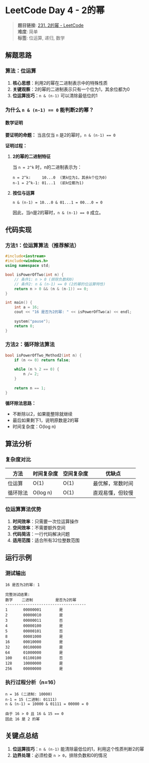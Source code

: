 # LeetCode Day 4 - 2的幂

> **题目链接**: [231. 2的幂 - LeetCode](https://leetcode.cn/problems/power-of-two/)  
> **难度**: 简单  
> **标签**: 位运算, 递归, 数学

## 解题思路

### 算法：位运算

1. **核心思想**：利用2的幂在二进制表示中的特殊性质
2. **关键观察**：2的幂的二进制表示只有一个位为1，其余位都为0
3. **位运算技巧**：`n & (n-1)` 可以清除最低位的1

### 为什么 `n & (n-1) == 0` 能判断2的幂？

#### 数学证明

**要证明的命题：** 当且仅当 `n` 是2的幂时，`n & (n-1) == 0`

**证明过程：**

1. **2的幂的二进制特征**
   
   当 `n = 2^k` 时，n的二进制表示为：
   ```
   n = 2^k:     10...0  (第k位为1，其余k个位为0)
   n-1 = 2^k-1: 01...1  (前k位都为1)
   ```

2. **按位与运算**
   
   ```
   n & (n-1) = 10...0 & 01...1 = 00...0 = 0
   ```
   
   因此，当n是2的幂时，`n & (n-1) == 0` 成立。


## 代码实现

### 方法1：位运算算法（推荐解法）

```cpp
#include<iostream>
#include<windows.h>
using namespace std;

bool isPowerOfTwo(int n) {
    // 条件1: n > 0 (排除负数和0)
    // 条件2: n & (n-1) == 0 (2的幂的位运算特性)
    return n > 0 && (n & (n-1)) == 0;
}

int main() {
    int a = 16;
    cout << "16 是否为2的幂: " << isPowerOfTwo(a) << endl;
    
    system("pause");
    return 0;
}
```

### 方法2：循环除法算法

```cpp
bool isPowerOfTwo_Method2(int n) {
    if (n <= 0) return false;
    
    while (n % 2 == 0) {
        n /= 2;
    }
    
    return n == 1;
}
```

**循环除法思路：**
- 不断除以2，如果能整除就继续
- 最后如果剩下1，说明原数是2的幂
- 时间复杂度：O(log n)


## 算法分析

### 复杂度对比

| 方法 | 时间复杂度 | 空间复杂度 | 优缺点 |
|------|------------|------------|--------|
| 位运算 | O(1) | O(1) | 最优解，常数时间 |
| 循环除法 | O(log n) | O(1) | 直观易懂，但较慢 |

### 位运算算法优势

1. **时间效率**：只需要一次位运算操作
2. **空间效率**：不需要额外空间
3. **代码简洁**：一行代码解决问题
4. **适用范围**：适合所有32位整数范围

## 运行示例

### 测试输出
```
16 是否为2的幂: 1

完整测试结果:
数字    二进制          是否为2的幂
------------------------------------
1       00000001        是
2       00000010        是
3       00000011        否
4       00000100        是
5       00000101        否
8       00001000        是
16      00010000        是
32      00100000        是
64      01000000        是
100     01100100        否
128     10000000        是
256     00000000        是
```

### 执行过程分析（n=16）

```
n = 16 (二进制: 10000)
n-1 = 15 (二进制: 01111)
n & (n-1) = 10000 & 01111 = 00000 = 0

由于 16 > 0 且 16 & 15 == 0
因此 16 是 2 的幂
```

## 关键点总结

1. **位运算技巧**：`n & (n-1)` 能清除最低位的1，利用这个性质判断2的幂
2. **边界处理**：必须检查 `n > 0`，排除负数和0的情况

